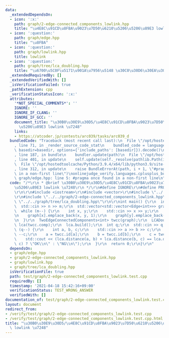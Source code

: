 ```yaml
---
data:
  _extendedDependsOn:
  - icon: ':x:'
    path: graph/2-edge-connected_components_lowlink.hpp
    title: "\u4E8C\u91CD\u8FBA\u9023\u7D50\u6210\u5206\u5206\u89E3 lowlink \u7248"
  - icon: ':question:'
    path: graph/edge.hpp
    title: "\u8FBA"
  - icon: ':question:'
    path: graph/lowlink.hpp
    title: lowlink
  - icon: ':question:'
    path: graph/tree/lca_doubling.hpp
    title: "\u6700\u5C0F\u5171\u901A\u7956\u5148 \u30C0\u30D6\u30EA\u30F3\u30B0\u7248"
  _extendedRequiredBy: []
  _extendedVerifiedWith: []
  _isVerificationFailed: true
  _pathExtension: cpp
  _verificationStatusIcon: ':x:'
  attributes:
    '*NOT_SPECIAL_COMMENTS*': ''
    IGNORE: ''
    IGNORE_IF_CLANG: ''
    IGNORE_IF_GCC: ''
    document_title: "\u30B0\u30E9\u30D5/\u4E8C\u91CD\u8FBA\u9023\u7D50\u6210\u5206\
      \u5206\u89E3 lowlink \u7248"
    links:
    - https://atcoder.jp/contests/arc039/tasks/arc039_d
  bundledCode: "Traceback (most recent call last):\n  File \"/opt/hostedtoolcache/Python/3.9.4/x64/lib/python3.9/site-packages/onlinejudge_verify/documentation/build.py\"\
    , line 71, in _render_source_code_stat\n    bundled_code = language.bundle(stat.path,\
    \ basedir=basedir, options={'include_paths': [basedir]}).decode()\n  File \"/opt/hostedtoolcache/Python/3.9.4/x64/lib/python3.9/site-packages/onlinejudge_verify/languages/cplusplus.py\"\
    , line 187, in bundle\n    bundler.update(path)\n  File \"/opt/hostedtoolcache/Python/3.9.4/x64/lib/python3.9/site-packages/onlinejudge_verify/languages/cplusplus_bundle.py\"\
    , line 401, in update\n    self.update(self._resolve(pathlib.Path(included), included_from=path))\n\
    \  File \"/opt/hostedtoolcache/Python/3.9.4/x64/lib/python3.9/site-packages/onlinejudge_verify/languages/cplusplus_bundle.py\"\
    , line 312, in update\n    raise BundleErrorAt(path, i + 1, \"#pragma once found\
    \ in a non-first line\")\nonlinejudge_verify.languages.cplusplus_bundle.BundleErrorAt:\
    \ graph/edge.hpp: line 5: #pragma once found in a non-first line\n"
  code: "/*\r\n * @brief \u30B0\u30E9\u30D5/\u4E8C\u91CD\u8FBA\u9023\u7D50\u6210\u5206\
    \u5206\u89E3 lowlink \u7248\r\n */\r\n#define IGNORE\r\n#define PROBLEM \"https://atcoder.jp/contests/arc039/tasks/arc039_d\"\
    \r\n\r\n#include <iostream>\r\n#include <vector>\r\n#include \"../../graph/edge.hpp\"\
    \r\n#include \"../../graph/2-edge-connected_components_lowlink.hpp\"\r\n#include\
    \ \"../../graph/tree/lca_doubling.hpp\"\r\n\r\nint main() {\r\n  int n, m;\r\n\
    \  std::cin >> n >> m;\r\n  std::vector<std::vector<Edge<int>>> graph(n);\r\n\
    \  while (m--) {\r\n    int x, y;\r\n    std::cin >> x >> y;\r\n    --x; --y;\r\
    \n    graph[x].emplace_back(x, y, 1);\r\n    graph[y].emplace_back(y, x, 1);\r\
    \n  }\r\n  TwoEdgeConnectedComponents<int> twcc(graph);\r\n  LCADoubling<int>\
    \ lca(twcc.comp);\r\n  lca.build();\r\n  int q;\r\n  std::cin >> q;\r\n  while\
    \ (q--) {\r\n    int a, b, c;\r\n    std::cin >> a >> b >> c;\r\n    --a; --b;\
    \ --c;\r\n    a = twcc.id[a];\r\n    b = twcc.id[b];\r\n    c = twcc.id[c];\r\n\
    \    std::cout << (lca.distance(a, b) + lca.distance(b, c) == lca.distance(a,\
    \ c) ? \"OK\\n\" : \"NG\\n\");\r\n  }\r\n  return 0;\r\n}\r\n"
  dependsOn:
  - graph/edge.hpp
  - graph/2-edge-connected_components_lowlink.hpp
  - graph/lowlink.hpp
  - graph/tree/lca_doubling.hpp
  isVerificationFile: true
  path: test/graph/2-edge-connected_components_lowlink.test.cpp
  requiredBy: []
  timestamp: '2021-04-18 15:42:16+09:00'
  verificationStatus: TEST_WRONG_ANSWER
  verifiedWith: []
documentation_of: test/graph/2-edge-connected_components_lowlink.test.cpp
layout: document
redirect_from:
- /verify/test/graph/2-edge-connected_components_lowlink.test.cpp
- /verify/test/graph/2-edge-connected_components_lowlink.test.cpp.html
title: "\u30B0\u30E9\u30D5/\u4E8C\u91CD\u8FBA\u9023\u7D50\u6210\u5206\u5206\u89E3\
  \ lowlink \u7248"
---
```

